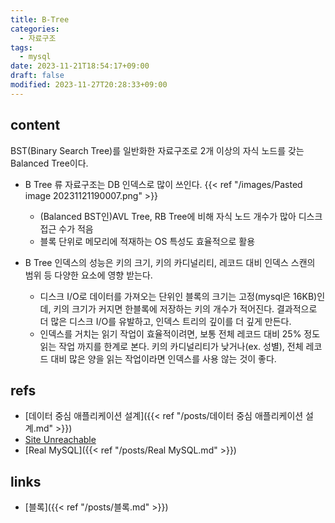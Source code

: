```yaml
---
title: B-Tree
categories:
  - 자료구조
tags:
  - mysql
date: 2023-11-21T18:54:17+09:00
draft: false
modified: 2023-11-27T20:28:33+09:00
---
```


## content
BST(Binary Search Tree)를 일반화한 자료구조로 2개 이상의 자식 노드를 갖는 Balanced Tree이다.

- B Tree 류 자료구조는 DB 인덱스로 많이 쓰인다.
{{< ref "/images/Pasted image 20231121190007.png" >}}
	- (Balanced BST인)AVL Tree, RB Tree에 비해 자식 노드 개수가 많아 디스크 접근 수가 적음
	- 블록 단위로 메모리에 적재하는 OS 특성도 효율적으로 활용


- B Tree 인덱스의 성능은 키의 크기, 키의 카디널리티, 레코드 대비 인덱스 스캔의 범위 등 다양한 요소에 영향 받는다.
	- 디스크 I/O로 데이터를 가져오는 단위인 블록의 크기는 고정(mysql은 16KB)인데, 키의 크기가 커지면 한블록에 저장하는 키의 개수가 적어진다. 결과적으로 더 많은 디스크 I/O를 유발하고, 인덱스 트리의 깊이를 더 깊게 만든다.
	- 인덱스를 거치는 읽기 작업이 효율적이려면, 보통 전체 레코드 대비 25% 정도 읽는 작업 까지를 한계로 본다. 키의 카디널리티가 낮거나(ex. 성별), 전체 레코드 대비 많은 양을 읽는 작업이라면 인덱스를 사용 않는 것이 좋다.
## refs
- [데이터 중심 애플리케이션 설계]({{< ref "/posts/데이터 중심 애플리케이션 설계.md" >}})
- [Site Unreachable](https://www.youtube.com/watch?v=bqkcoSm_rCs&ab_channel=%EC%89%AC%EC%9A%B4%EC%BD%94%EB%93%9C)
- [Real MySQL]({{< ref "/posts/Real MySQL.md" >}})



## links
- [블록]({{< ref "/posts/블록.md" >}})
